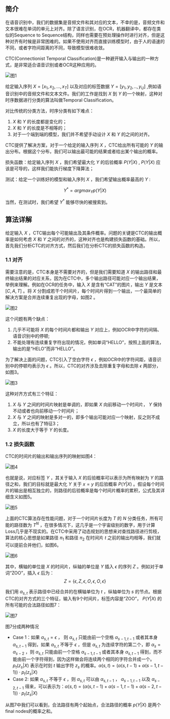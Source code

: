 ## 简介
在语音识别中，我们的数据集是音频文件和其对应的文本，不幸的是，音频文件和文本很难在单词的单元上对齐。除了语言识别，在OCR，机器翻译中，都存在类似的Sequence to Sequence结构，同样也需要在预处理操作时进行对齐，但是这种对齐有时候是非常困难的。如果不使用对齐而直接训练模型时，由于人的语速的不同，或者字符间距离的不同，导致模型很难收敛。

CTC(Connectionist Temporal Classification)是一种避开输入与输出的一种方式，是非常适合语音识别或者OCR这种应用的。

![图1](./images/ctc/图1.png)

给定输入序列 $X=[x_1,x_2,...,x_T]$ 以及对应的标签数据 $Y=[y_1,y_2,..,y_U]$ ,例如语音识别中的音频文件和文本文件。我们的工作是找到 $X$ 到 $Y$ 的一个映射，这种对时序数据进行分类的算法叫做Temporal Classification。

对比传统的分类方法，时序分类有如下难点：

1. $X$ 和 $Y$ 的长度都是变化的；
2. $X$ 和 $Y$ 的长度是不相等的；
3. 对于一个端到端的模型，我们并不希望手动设计 $X$ 和 $Y$ 的之间的对齐。  

CTC提供了解决方案，对于一个给定的输入序列 $X$ ，CTC给出所有可能的 $Y$ 的输出分布。根据这个分布，我们可以输出最可能的结果或者给出某个输出的概率。

损失函数：给定输入序列 $X$ ，我们希望最大化 $Y$ 的后验概率 $P(Y|X)$ , $P(Y|X)$ 应该是可导的，这样我们能执行梯度下降算法；

测试：给定一个训练好的模型和输入序列 $X$ ，我们希望输出概率最高的 $Y$ :

$$Y^\ast = argmax_Yp(Y|X)\tag{1}$$

当然，在测试时，我们希望 $Y^\ast$ 能够尽快的被搜索到。

## 算法详解
给定输入 $X$ ，CTC输出每个可能输出及其条件概率。问题的关键是CTC的输出概率是如何考虑 $X$ 和 $Y$ 之间的对齐的，这种对齐也是构建损失函数的基础。所以，首先我们分析CTC的对齐方式，然后我们在分析CTC的损失函数的构造。

### 1.1 对齐
需要注意的是，CTC本身是不需要对齐的，但是我们需要知道 $X$ 的输出路径和最终输出结果的对应关系，因为在CTC中，多个输出路径可能对应一个输出结果，举例来理解。例如在OCR的任务中，输入 $X$ 是含有“CAT”的图片，输出 $Y$ 是文本 $[C, A, T]$ 。将 $X$ 分割成若干个时间片，每个时间片得到一个输出，一个最简单的解决方案是合并连续重复出现的字母，如图2 。

![图2](./images/ctc/图2.png)

这个问题有两个缺点：
1. 几乎不可能将 $X$ 的每个时间片都和输出 $Y$ 对应上，例如OCR中字符的间隔、语音识别中的停顿;
2. 不能处理有连续重复字符出现的情况，例如单词“HELLO”，按照上面的算法，输出的是“HELO”而非“HELLO”。

为了解决上面的问题，CTC引入了空白字符 $\epsilon$ ，例如OCR中的字符间距，语音识别中的停顿均表示为 $\epsilon$ 。所以，CTC的对齐涉及去除重复字母和去除 $\epsilon$ 两部分，如图3。

![图3](./images/ctc/图3.png)

这种对齐方式有三个特征：
1. $X$ 与 $Y$ 之间的时间片映射是单调的，即如果 $X$ 向前移动一个时间片， $Y$ 保持不动或者也向前移动一个时间片；
2. $X$ 与 $Y$ 之间的映射是多对一的，即多个输出可能对应一个映射，反之则不成立，所以也有了特征3；
3. $X$ 的长度大于等于 $Y$ 的长度。

### 1.2 损失函数
CTC的时间片的输出和输出序列的映射如图4：

![图4](./images/ctc/图4.png)

也就是说，对应标签 $Y$ ，其关于输入 $X$ 的后验概率可以表示为所有映射为 $Y$ 的路径之和，我们的目标就是最大化 $Y$ 关于 $x = y$ 的后验概率 $P(Y|X)$ 。假设每个时间片的输出是相互独立的，则路径的后验概率是每个时间片概率的累积，公式及其详细含义如图5。

![图5](./images/ctc/图5.png)

上面的CTC算法存在性能问题，对于一个时间片长度为 $T$ 的 $N$ 分类任务，所有可能的路径数为 $T^N$ ，在很多情况下，这几乎是一个宇宙级别的数字，用于计算Loss几乎是不现实的。在CTC中采用了动态规划的思想来对查找路径进行剪枝，算法的核心思想是如果路径 $\pi_1$ 和路径 $\pi_2$ 在时间片 $t$ 之前的输出均相等，我们就可以提前合并他们，如图6。

![图6](./images/ctc/图6.png)

其中，横轴的单位是 $X$ 的时间片，纵轴的单位是 $Y$ 插入 $\epsilon$ 的序列 $Z$ 。例如对于单词“ZOO”，插入 $\epsilon$ 后为：
$$
Z =\{\epsilon, Z, \epsilon, O, \epsilon, O, \epsilon\}\tag{2}
$$

我们用 $\alpha_{s,t}$ 表示路径中已经合并的在横轴单位为 $t$ ，纵轴单位为 $s$ 的节点。根据CTC的对齐方式的三个特征，输入有9个时间片，标签内容是“ZOO”， $P(Y|X)$ 的所有可能的合法路径如图7：

![图7](./images/ctc/图7.png)

图7分成两种情况

- Case 1：如果 $\alpha_{s,t} = \epsilon$ ， 则 $\alpha_{s,t}$ 只能由前一个空格 $\alpha_{s-1,t-1}$ 或者其本身 $\alpha_{s,t-1}$ 得到，如果 $\alpha_{s,t}$ 不等于 $\epsilon$ ，但是 $\alpha_{s,t}$ 为连续字符的第二个，即 $\alpha_{s} = \alpha_{s-2}$ ，则 $\alpha_{s,t}$ 只能由前一个空格 $\alpha_{s-1,t-1}$ 或者其本身 $\alpha_{s,t-1}$ 得到，而不能由前一个字符得到，因为这样做会将连续两个相同的字符合并成一个。 $p_t(z_s | X)$ 表示在时刻 $t$ 输出字符 $z_s$ 的概率。$\alpha(s,t) = (\alpha(s,t-1) + \alpha(s-1, t-1))\cdot p_t(z_s | X) \tag{3}$
- Case 2: 如果 $\alpha_{s,t}$ 不等于 $\epsilon$ ，则 $\alpha_{s,t}$ 可以由 $\alpha_{s,t-1}$ ， $\alpha_{s-1,t-1}$ 以及 $\alpha_{s-2,t-1}$ 得来，可以表示为：$\alpha(s,t) = (\alpha(s,t-1) + \alpha(s-1, t-1) + \alpha(s-2, t-1))\cdot p_t(z_s | X)\tag{4}$

从图7中我们可以看到，合法路径有两个起始点，合法路径的概率 $p(Y|X)$ 是两个final nodes的概率之和。
